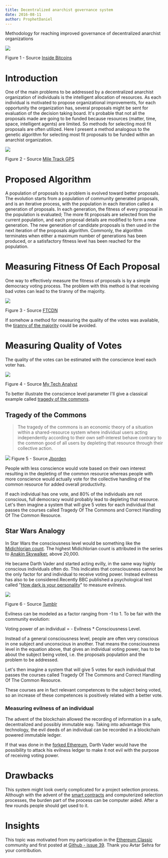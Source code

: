 ```yaml
---
title: Decentralized anarchist governance system
date: 2016-08-11
author: ProphetDaniel
---
```


Methodology for reaching improved governance of decentralized anarchist organizations

![](http://insidebitcoins.com/wp-content/uploads/2014/10/CryptoAnarchy-Logo.jpg)

Figure 1 - Source [Inside Bitcoins](http://insidebitcoins.com/)


# Introduction

One of the main problems to be addressed by a decentralized anarchist organization of individuals is the intelligent allocation of resources. As each individual is motivated to propose organizational improvements, for each opportunity the organization has, several proposals might be sent for evaluation of the decision taking board. It's probable that not all the proposals made are going to be funded because resources (matter, time, space, intelligent agents) are limited. So methods for selecting most fit proposals are often utilized. Here I present a method analogous to the genetic algorithm for selecting most fit proposals to be funded within an anarchist organization.

![](https://miletrackgps.com/wp-content/uploads/2014/08/dna.jpg)

Figure 2 - Source [Mile Track GPS](https://miletrackgps.com/)

# Proposed Algorithm

A population of proposals to a problem is evolved toward better proposals. The evolution starts from a population of community generated proposals, and is an iterative process, with the population in each iteration called a generation of proposals. In each generation, the fitness of every proposal in the population is evaluated; The more fit proposals are selected from the current population, and each proposal details are modified to form a new generation. The new generation of candidate proposals is then used in the next iteration of the proposals algorithm. Commonly, the algorithm terminates when either a maximum number of generations has been produced, or a satisfactory fitness level has been reached for the population.

# Measuring Fitness Of Each Proposal

One way to effectively measure the fitness of proposals is by a simple democracy voting process. The problem with this method is that receiving bad votes can lead to the tiranny of the majority.

![](http://t1.ftcdn.net/jpg/00/48/00/52/400_F_48005278_ll3uog4WdeW3maZ11URbnw3wXBsr9xUl.jpg)

Figure 3 - Source [FTCDN](http://t1.ftcdn.net/)


If somehow a method for measuring the quality of the votes was available, the [tiranny of the majority](https://en.wikipedia.org/wiki/Tyranny_of_the_majority) could be avoided.

# Measuring Quality of Votes

The quality of the votes can be estimated with the conscience level each voter has.

![](http://www.mytechanalyst.net/wp-content/uploads/2014/02/CustomerSatChecklist-Depositphotos_4351613_xs.jpg)

Figure 4 - Source [My Tech Analyst](http://www.mytechanalyst.net/)


To better illustrate the conscience level parameter I'll give a classical example called [tragedy of the commons](https://en.wikipedia.org/wiki/Tragedy_of_the_commons).

## Tragedy of the Commons


>The tragedy of the commons is an economic theory of a situation within a shared-resource system where individual users acting independently according to their own self-interest behave contrary to the common good of all users by depleting that resource through their collective action.

![](http://i.imgur.com/I6EL2xy.jpg)
Figure 5 - Source [Jborden](http://www.jborden.com/)


People with less conscience would vote based on their own interest resulting in the depleting of the common resource whereas people with more conscience would actually vote for the collective handling of the common resource for added overall productivity.

If each individual has one vote, and 80% of the individuals are not conscious, full democracy would probably lead to depleting that resource. Let's then imagine a system that will give 5 votes for each individual that passes the courses called Tragedy Of The Commons and Correct Handling Of The Common Resource.

## Star Wars Analogy

In Star Wars the consciousness level would be something like the [Midichlorian count](http://starwars.wikia.com/wiki/Midi-chlorian). The highest Midichlorian count is attributed in the series to [Anakin Skywalker](http://starwars.wikia.com/wiki/Anakin_Skywalker), above 20,000.

He became Darth Vader and started acting evilly, in the same way highly conscious individuals often do. This indicates that consciousness cannot be the only factor for and individual to receive voting power. Instead evilness has also to be considered.Recently BBC published a psychological test called "[How dark is your personality](http://www.bbc.com/future/story/20151123-how-dark-is-your-personality)" to measure evilness.

![](https://secure.static.tumblr.com/73d934c53ee607bed6434d88063fdccf/iotazsv/MlJnhmz4c/tumblr_static_tumblr_static_9et8m7056cws88wc04wsgcssk_640.jpg)

Figure 6 - Source [Tumblr](https://www.tumblr.com/)


Evilness can be modeled as a factor ranging from -1 to 1.
 To be fair with the community evolution:

Voting power of an individual = - Evilness * Consciousness Level.

Instead of a general consciousness level, people are often very conscious in one subject and unconscious in another. That means the consciousness level in the equation above, that gives an individual voting power, has to be about the subject being voted, i.e. the proposals population and the problem to be addressed.

Let's then imagine a system that will give 5 votes for each individual that passes the courses called Tragedy Of The Commons and Correct Handling Of The Common Resource.

These courses are in fact relevant competences to the subject being voted, so an increase of these competences is positively related with a better vote.

### Measuring evilness of an individual

The advent of the blockchain allowed the recording of information in a safe, decentralized and possibly immutable way. Taking into advantage this technology, the evil deeds of an individual can be recorded in a blockchain powered immutable ledger.

If that was done in the [forked Ethereum](https://www.ethereum.org/), Darth Vader would have the possibility to attack his evilness ledger to make it not evil with the purpose of receiving voting power.

# Drawbacks

This system might look overly complicated for a project selection process. Although with the advent of the [smart contracts](http://szabo.best.vwh.net/smart_contracts_idea.html) and computerized selection processes, the burden part of the process can be computer aided. After a few rounds people should get used to it.

# Insights

This topic was motivated from my participation in the [Ethereum Classic](https://ethereumclassic.org/) community and first posted at [Github - issue 39](https://github.com/ethereumclassic/README/issues/39). Thank you Avtar Sehra for your contribution.